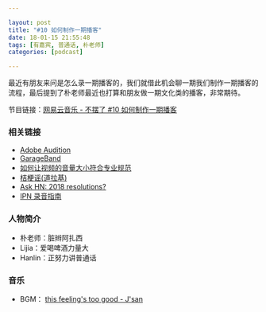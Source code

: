 ```yaml
---

layout: post
title: "#10 如何制作一期播客"
date: 18-01-15 21:55:48
tags: [有嘉宾, 普通话, 朴老师]
categories: [podcast]

---
```


最近有朋友来问是怎么录一期播客的，我们就借此机会聊一期我们制作一期播客的流程，最后提到了朴老师最近也打算和朋友做一期文化类的播客，非常期待。

节目链接：[网易云音乐 - 不摆了 #10 如何制作一期播客](http://music.163.com/#/program?id=1367703282)

### 相关链接

- [Adobe Audition](http://www.adobe.com/cn/products/audition.html)
- [GarageBand](https://www.apple.com/mac/garageband/)
- [如何让视频的音量大小符合专业规范](http://doyoudo.com/p/5001073.html)
- [桔梗谣(道拉基)](http://music.163.com/#/m/song?id=233696)
- [Ask HN: 2018 resolutions?](https://news.ycombinator.com/item?id=16044255)
- [IPN 录音指南](https://blog.yitianshijie.net/2017/10/13/ipn-guide-to-podcast-recording/)

### 人物简介

- 朴老师：脏辫阿扎西
- Lijia：爱喝啤酒力量大
- Hanlin：正努力讲普通话

### 音乐

- BGM： [this feeling's too good - J'san](http://music.163.com/#/song?id=494410624)